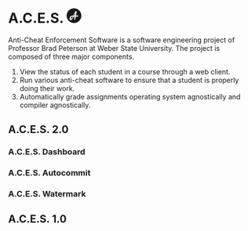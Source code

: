 # A.C.E.S. <img src="Logo.png" height="30"/>
Anti-Cheat Enforcement Software is a software engineering project of Professor Brad Peterson at Weber State University. The project is composed of three major components.
 1. View the status of each student in a course through a web client.
 2. Run various anti-cheat software to ensure that a student is properly doing their work.
 3. Automatically grade assignments operating system agnostically and compiler agnostically.
## A.C.E.S. 2.0
### A.C.E.S. Dashboard
### A.C.E.S. Autocommit
### A.C.E.S. Watermark
## A.C.E.S. 1.0
